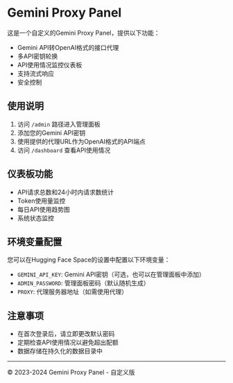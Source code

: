 # Gemini Proxy Panel

这是一个自定义的Gemini Proxy Panel，提供以下功能：

- Gemini API转OpenAI格式的接口代理
- 多API密钥轮换
- API使用情况监控仪表板
- 支持流式响应
- 安全控制

## 使用说明

1. 访问 `/admin` 路径进入管理面板
2. 添加您的Gemini API密钥
3. 使用提供的代理URL作为OpenAI格式的API端点
4. 访问 `/dashboard` 查看API使用情况

## 仪表板功能

- API请求总数和24小时内请求数统计
- Token使用量监控
- 每日API使用趋势图
- 系统状态监控

## 环境变量配置

您可以在Hugging Face Space的设置中配置以下环境变量：

- `GEMINI_API_KEY`: Gemini API密钥（可选，也可以在管理面板中添加）
- `ADMIN_PASSWORD`: 管理面板密码（默认随机生成）
- `PROXY`: 代理服务器地址（如需使用代理）

## 注意事项

- 在首次登录后，请立即更改默认密码
- 定期检查API使用情况以避免超出配额
- 数据存储在持久化的数据目录中

---

© 2023-2024 Gemini Proxy Panel - 自定义版 